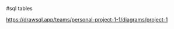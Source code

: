 #sql tables 

https://drawsql.app/teams/personal-project-1-1/diagrams/project-1

<!-- 
    image counldn't download for me on draw SQL I don't know why so I just included the link ot my tables for postgres. 
 -->
